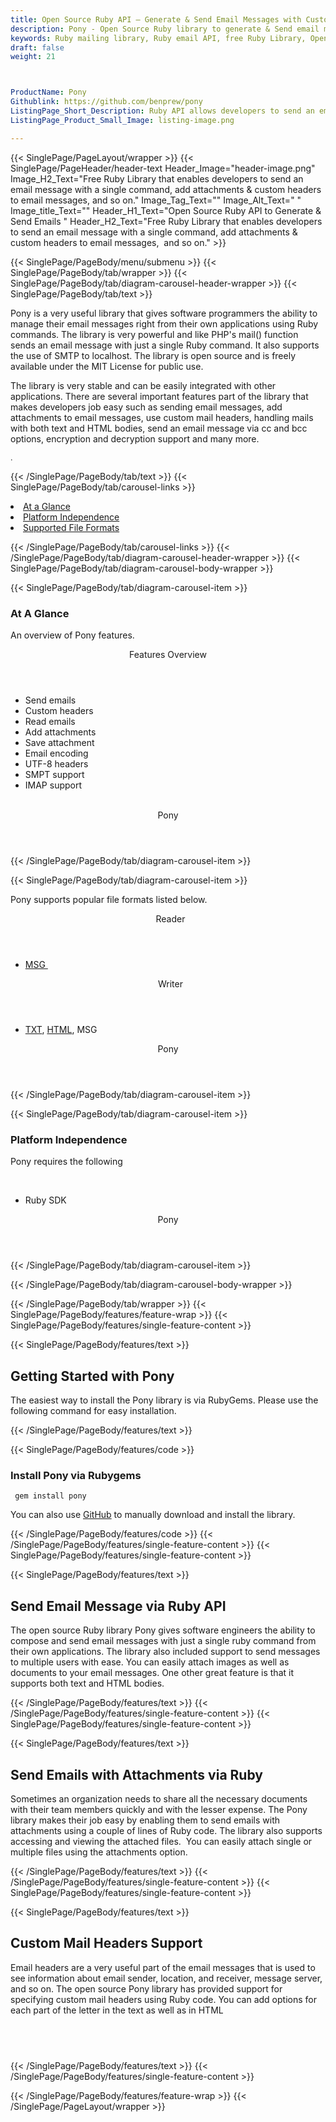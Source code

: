 ```yaml
---
title: Open Source Ruby API – Generate & Send Email Messages with Custom Headers
description: Pony - Open Source Ruby library to generate & Send email messages with custom headers and attachment. Handle emails with both text or HTML bodies & encryption.
keywords: Ruby mailing library, Ruby email API, free Ruby Library, Open Source email Library, Ruby  MSG  programming, Ruby Outlook MSG, Add Attachments to Email,  create  MSG email, Extract email messages, Ruby outlook, encode email messages, POP3 support, SMTP support, Parse Email messages, send attachments to multiple users, encode email messages
draft: false
weight: 21



ProductName: Pony
Githublink: https://github.com/benprew/pony
ListingPage_Short_Description: Ruby API allows developers to send an email message with a single command, add attachments & custom headers to email messages, and so on.
ListingPage_Product_Small_Image: listing-image.png 

---
```


{{< SinglePage/PageLayout/wrapper >}}
{{< SinglePage/PageHeader/header-text
Header_Image="header-image.png"
Image_H2_Text="Free Ruby Library that enables developers to send an email message with a single command, add attachments & custom headers to email messages,  and so on."
Image_Tag_Text=""
Image_Alt_Text=" "
Image_title_Text=""
Header_H1_Text="Open Source Ruby API to Generate & Send Emails "
Header_H2_Text="Free Ruby Library that enables developers to send an email message with a single command, add attachments & custom headers to email messages,  and so on." >}}

{{< SinglePage/PageBody/menu/submenu >}}
{{< SinglePage/PageBody/tab/wrapper >}}
{{< SinglePage/PageBody/tab/diagram-carousel-header-wrapper >}}
{{< SinglePage/PageBody/tab/text >}}



<p>Pony is a very useful library that gives software programmers the ability to manage their email messages right from their own applications using Ruby commands. The library is very powerful and like PHP's mail() function sends an email message with just a single Ruby command. It also supports the use of SMTP to localhost. The library is open source and is freely available under the MIT License for public use.</p>
<p>The library is very stable and can be easily integrated with other applications. There are several important features part of the library that makes developers job easy such as sending email messages, add attachments to email messages, use custom mail headers, handling mails with both text and HTML bodies, send an email message via cc and bcc options, encryption and decryption support and many more.</p>
<p><span style="font-size: 12.16px;">. </span></p>

{{< /SinglePage/PageBody/tab/text >}}
{{< SinglePage/PageBody/tab/carousel-links >}}

<li data-target="#diagramcarousel" data-slide-to="0"><a href="#">At a Glance</a></li>
<li data-target="#diagramcarousel" data-slide-to="2"><a href="#">Platform Independence</a></li>
<li data-target="#diagramcarousel" data-slide-to="1"><a class="activetab" href="#">Supported File Formats</a></li>


{{< /SinglePage/PageBody/tab/carousel-links >}}
{{< /SinglePage/PageBody/tab/diagram-carousel-header-wrapper >}}
{{< SinglePage/PageBody/tab/diagram-carousel-body-wrapper >}}

{{< SinglePage/PageBody/tab/diagram-carousel-item >}}
<h3>At A Glance</h3>
<p>An overview of Pony features.</p>
<div class="diagram1 d1-poi">
<div class="d1-row">
<div class="d1-col d1-right"><header>Features Overview</header>
<ul>
<li>Send emails</li>
<li>Custom headers</li>
<li>Read emails</li>
<li>Add attachments</li>
<li>Save attachment</li>
<li>Email encoding</li>
<li>UTF-8 headers</li>
<li>SMPT support</li>
<li>IMAP support</li>
</ul>
</div>
<!--/left -->
<div class="d1-col d1-right"> </div>
</div>
<div class="d1-logo" style="border: none;"><header>Pony</header><footer><small></small></footer></div>
<!--/logo--></div>
<!--/diagram1-->
{{< /SinglePage/PageBody/tab/diagram-carousel-item >}}

{{< SinglePage/PageBody/tab/diagram-carousel-item >}}
<p>Pony supports popular file formats listed below.</p>
<div class="diagram1 d2  d1-poi">
<div class="d1-row">
<div class="d1-col d1-left"><header><i class="fa fa-arrows-v "> </i> Reader</header>
<ul>
<li><a href="https://docs.fileformat.com/email/msg/">MSG </a></li>
</ul>
</div>
<!--/left-->
<div class="d1-col d1-right"><header><i class="fa  fa-long-arrow-down"> </i> Writer</header>
<ul>
<li><a href="https://docs.fileformat.com/word-processing/txt/">TXT</a>, <a href="https://docs.fileformat.com/web/html/">HTML</a>, MSG</li>
</ul>
</div>
<!--/right--></div>
<!--/row-->
<div class="d1-logo" style="border: none;"><header>Pony</header><footer><small></small></footer></div>
<!--/logo--></div>
<!--/diagram2-->
{{< /SinglePage/PageBody/tab/diagram-carousel-item >}}

{{< SinglePage/PageBody/tab/diagram-carousel-item >}}
<h3>Platform Independence</h3>
<p>Pony requires the following</p>
<div class="diagram1 d1-poi">
<div class="d1-row">
<div class="d1-col d1-left"> </div>
<div class="d1-col d1-right">
<ul>
<li>Ruby SDK</li>
</ul>
</div>
</div>
<!--/row-->
<div class="d1-logo" style="border: none;"><header>Pony</header><footer><small></small></footer></div>
<!--/logo--></div>
<!--/diagram2 -->
{{< /SinglePage/PageBody/tab/diagram-carousel-item >}}

{{< /SinglePage/PageBody/tab/diagram-carousel-body-wrapper >}}

{{< /SinglePage/PageBody/tab/wrapper >}}
{{< SinglePage/PageBody/features/feature-wrap >}}
{{< SinglePage/PageBody/features/single-feature-content >}}

{{< SinglePage/PageBody/features/text >}}
<h2 class="h2title">Getting Started with Pony</h2>
<p>The easiest way to install the Pony library is via RubyGems. Please use the following command for easy installation.</p>
{{< /SinglePage/PageBody/features/text >}}

{{< SinglePage/PageBody/features/code >}}
<h3>Install Pony via Rubygems</h3>
<pre><code class="html"> gem install pony</code></pre>

<p>You can also use <a href="https://github.com/benprew/pony/archive/master.zip">GitHub</a> to manually download and install the library. </p>

{{< /SinglePage/PageBody/features/code >}}
{{< /SinglePage/PageBody/features/single-feature-content >}}
{{< SinglePage/PageBody/features/single-feature-content >}}

{{< SinglePage/PageBody/features/text >}}
<h2 class="h2title">Send Email Message via Ruby API</h2>
<p>The open source Ruby library Pony gives software engineers the ability to compose and send email messages with just a single ruby command from their own applications. The library also included support to send messages to multiple users with ease. You can easily attach images as well as documents to your email messages. One other great feature is that it supports both text and HTML bodies.</p>

{{< /SinglePage/PageBody/features/text >}}
{{< /SinglePage/PageBody/features/single-feature-content >}}
{{< SinglePage/PageBody/features/single-feature-content >}}

{{< SinglePage/PageBody/features/text >}}
<h2 class="h2title">Send Emails with Attachments via Ruby</h2>
<p>Sometimes an organization needs to share all the necessary documents with their team members quickly and with the lesser expense. The Pony library makes their job easy by enabling them to send emails with attachments using a couple of lines of Ruby code. The library also supports accessing and viewing the attached files.  You can easily attach single or multiple files using the attachments option.</p>

{{< /SinglePage/PageBody/features/text >}}
{{< /SinglePage/PageBody/features/single-feature-content >}}
{{< SinglePage/PageBody/features/single-feature-content >}}

{{< SinglePage/PageBody/features/text >}}
<h2 class="h2title">Custom Mail Headers Support</h2>
<p>Email headers are a very useful part of the email messages that is used to see information about email sender, location, and receiver, message server, and so on. The open source Pony library has provided support for specifying custom mail headers using Ruby code. You can add options for each part of the letter in the text as well as in HTML</p>
<h2 class="h2title"> </h2>

{{< /SinglePage/PageBody/features/text >}}
{{< /SinglePage/PageBody/features/single-feature-content >}}

{{< /SinglePage/PageBody/features/feature-wrap >}}
{{< /SinglePage/PageLayout/wrapper >}}
